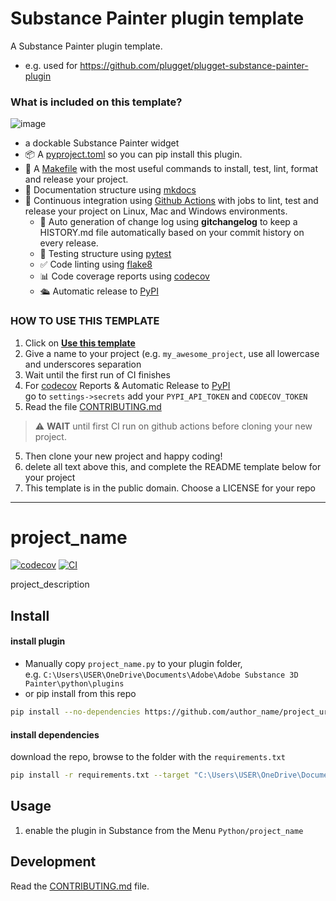 
# Substance Painter plugin template

A Substance Painter plugin template.
- e.g. used for https://github.com/plugget/plugget-substance-painter-plugin


### What is included on this template?
![image](https://github.com/hannesdelbeke/substance-painter-plugin-template/assets/3758308/f0d6ee12-4c59-4862-b965-038ee3bd8b48)

- a dockable Substance Painter widget
- 📦 A [pyproject.toml](pyproject.toml) so you can pip install this plugin.  
- 🤖 A [Makefile](Makefile) with the most useful commands to install, test, lint, format and release your project.
- 📃 Documentation structure using [mkdocs](http://www.mkdocs.org)
- 🔄 Continuous integration using [Github Actions](.github/workflows/) with jobs to lint, test and release your project on Linux, Mac and Windows environments.
   - 💬 Auto generation of change log using **gitchangelog** to keep a HISTORY.md file automatically based on your commit history on every release.
   - 🧪 Testing structure using [pytest](https://docs.pytest.org/en/latest/)
   - ✅ Code linting using [flake8](https://flake8.pycqa.org/en/latest/)
   - 📊 Code coverage reports using [codecov](https://about.codecov.io/sign-up/)
   - 🛳️ Automatic release to [PyPI](https://pypi.org)


### HOW TO USE THIS TEMPLATE

1. Click on **[Use this template](https://github.com/hannesdelbeke/substance-painter-plugin-template/generate)**
3. Give a name to your project (e.g. `my_awesome_project`, use all lowercase and underscores separation <!-- TODO see if we can swap to my-awesome-project for package & project name, but my_awesome_project for python module --> 
3. Wait until the first run of CI finishes
4. For [codecov](https://about.codecov.io/sign-up/) Reports & Automatic Release to [PyPI](https://pypi.org)  
   go to `settings->secrets` add your `PYPI_API_TOKEN` and `CODECOV_TOKEN`
4. Read the file [CONTRIBUTING.md](CONTRIBUTING.md)
> ⚠️ **WAIT** until first CI run on github actions before cloning your new project.
5. Then clone your new project and happy coding!
6. delete all text above this, and complete the README template below for your project
7. This template is in the public domain. Choose a LICENSE for your repo

---
# project_name

[![codecov](https://codecov.io/gh/author_name/project_urlname/branch/main/graph/badge.svg?token=project_urlname_token_here)](https://codecov.io/gh/author_name/project_urlname)
[![CI](https://github.com/author_name/project_urlname/actions/workflows/main.yml/badge.svg)](https://github.com/author_name/project_urlname/actions/workflows/main.yml)

project_description

## Install 
#### install plugin
- Manually copy `project_name.py` to your plugin folder,  
  e.g. `C:\Users\USER\OneDrive\Documents\Adobe\Adobe Substance 3D Painter\python\plugins`
- or pip install from this repo
```bash
pip install --no-dependencies https://github.com/author_name/project_urlname/archive/refs/heads/main.zip --target "C:\Users\USER\OneDrive\Documents\Adobe\Adobe Substance 3D Painter\python\plugins"
```
#### install dependencies
download the repo, browse to the folder with the `requirements.txt`
```bash
pip install -r requirements.txt --target "C:\Users\USER\OneDrive\Documents\Adobe\Adobe Substance 3D Painter\python\modules"
```

## Usage
1. enable the plugin in Substance from the Menu `Python/project_name`

## Development
Read the [CONTRIBUTING.md](CONTRIBUTING.md) file.
